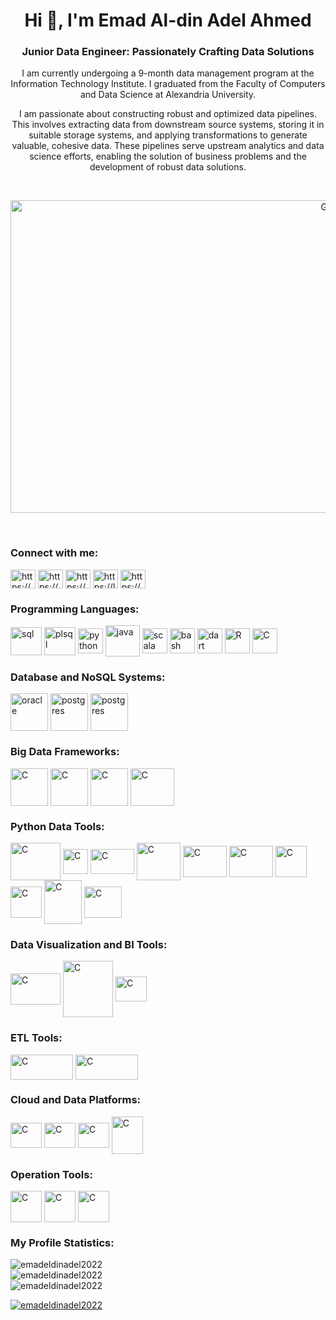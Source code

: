 <h1 align="center">Hi 👋, I'm Emad Al-din Adel Ahmed</h1>
<h3 align="center">Junior Data Engineer: Passionately Crafting Data Solutions</h3>
<p align="center">I am currently undergoing a 9-month data management program at the Information Technology Institute. I graduated from the Faculty of Computers and Data Science at Alexandria University.</p>

<p align="center">I am passionate about constructing robust and optimized data pipelines. This involves extracting data from downstream source systems, storing it in suitable storage systems, and applying transformations to generate valuable, cohesive data. These pipelines serve upstream analytics and data science efforts, enabling the solution of business problems and the development of robust data solutions.</p><br>

<p align="center"><img src="https://miro.medium.com/v2/resize:fit:1358/1*n3FAnk_c97ptZt1YW7cEqw.gif" alt="Gift" width="1000" height="500"></p><br>

<h3 align="left">Connect with me:</h3>
<p align="left">
<a href="https://linkedin.com/in/https://www.linkedin.com/in/emadaldinadel/" target="_blank"><img align="center" src="https://raw.githubusercontent.com/rahuldkjain/github-profile-readme-generator/master/src/images/icons/Social/linked-in-alt.svg" alt="https://www.linkedin.com/in/emadaldinadel/" height="30" width="40" /></a>
<a href="https://fb.com/https://www.facebook.com/emad.010101/" target="_blank"><img align="center" src="https://raw.githubusercontent.com/rahuldkjain/github-profile-readme-generator/master/src/images/icons/Social/facebook.svg" alt="https://www.facebook.com/emad.010101/" height="30" width="40" /></a>
<a href="https://www.hackerrank.com/https://www.hackerrank.com/profile/567emad" target="blank"><img align="center" src="https://raw.githubusercontent.com/rahuldkjain/github-profile-readme-generator/master/src/images/icons/Social/hackerrank.svg" alt="https://www.hackerrank.com/profile/567emad" height="30" width="40" /></a>
<a href="https://www.leetcode.com/https://leetcode.com/567emad/" target="_blank"><img align="center" src="https://raw.githubusercontent.com/rahuldkjain/github-profile-readme-generator/master/src/images/icons/Social/leet-code.svg" alt="https://leetcode.com/567emad/" height="30" width="40" /></a>
  <a href="https://kaggle.com/https://www.kaggle.com/emadadel" target="_blank"><img align="center" src="https://raw.githubusercontent.com/rahuldkjain/github-profile-readme-generator/master/src/images/icons/Social/kaggle.svg" alt="https://www.kaggle.com/emadadel" height="30" width="40" /></a>
  
</p>

<h3 align="left">Programming Languages:</h3>
<p align="left"> 
<a href="https://en.wikipedia.org/wiki/SQL" target="_blank" rel="noreferrer"> <img align="center" src="https://cdn-icons-png.freepik.com/512/4248/4248443.png" alt="sql" width="50" height="45"/></a>
<a href="https://www.oracle.com/eg/database/technologies/appdev/plsql.html#:~:text=PL%2FSQL%20is%20a%20procedural,and%20stored%20inside%20the%20database" target="blank" rel="noreferrer"> <img align="center" src="https://oralytics.files.wordpress.com/2022/10/pl-sql_icon-1.png" alt="plsql" width="50" height="45"/></a>
<a href="https://www.python.org/" target="_blank"><img align="center" src="https://cdn-icons-png.flaticon.com/512/5968/5968350.png" alt="python" height="40" width="40" /></a>
<a href="https://www.java.com/en/" target="_blank" rel="noreferrer"> <img align="center" src="https://cdn.icon-icons.com/icons2/2415/PNG/512/java_original_wordmark_logo_icon_146459.png" alt="java" width="55" height="50"/></a> 
<a href="https://www.scala-lang.org/" target="_blank" rel="noreferrer"> <img align="center" src="https://cdn-icons-png.flaticon.com/512/6132/6132220.png" alt="scala" width="40" height="40"/></a>
</a> 
<a href="https://www.gnu.org/software/bash/" target="_blank" rel="noreferrer"> <img align="center" src="https://community.infoblox.com/t5/image/serverpage/image-id/2195iA290BF7E3BA6064D/image-size/large/is-moderation-mode/true?v=v2&px=999" alt="bash" width="40" height="40"/></a>
<a href="https://dart.dev/" target="_blank" rel="noreferrer"> <img align="center" src="https://upload.wikimedia.org/wikipedia/commons/thumb/7/7e/Dart-logo.png/768px-Dart-logo.png" alt="dart" width="40" height="40"/></a>
<a href="https://www.r-project.org/" target="_blank" rel="noreferrer"> <img align="center" src="https://www.r-project.org/Rlogo.png" alt="R" width="40" height="40"/></a>
<a href="https://en.wikipedia.org/wiki/C_(programming_language)" target="_blank" rel="noreferrer"> <img align="center" src="https://cdn.icon-icons.com/icons2/2415/PNG/512/c_original_logo_icon_146611.png" alt="C" width="40" height="40"/></a>

</p>

<h3 align="left">Database and NoSQL Systems:</h3>
<p align="left"> 
<a href="https://www.oracle.com/database/" target="_blank" rel="noreferrer"> <img align="center" src="https://5.imimg.com/data5/SELLER/Default/2022/7/FT/WW/IM/7756102/oracle-database-enterprise-edition-license-1-processor.png" alt="oracle" width="60" height="60"/></a>
<a href="https://www.postgresql.org/" target="_blank" rel="noreferrer"> <img align="center" src="https://upload.wikimedia.org/wikipedia/commons/thumb/2/29/Postgresql_elephant.svg/1200px-Postgresql_elephant.svg.png" alt="postgres" width="60" height="60"/></a>
<a href="https://www.mysql.com/" target="_blank" rel="noreferrer"> <img align="center" src="https://assets-global.website-files.com/632d8bdfaa198525e29dd55e/641c1b4e02e8cc2d3f9b010f_mysql-database-web-development-computer-software-dolphin-3f2ef1a6723e0e7faa8ac845294f02a3.png" alt="postgres" width="60" height="60"/></a> 
</p>

<h3 align="left">Big Data Frameworks:</h3>
<p align="left"> 
<a href="https://hadoop.apache.org/" target="_blank" rel="noreferrer"> <img align="center" src="https://cdn.icon-icons.com/icons2/2699/PNG/512/apache_hadoop_logo_icon_169586.png"
 alt="C" width="60" height="60"/></a>
<a href="https://spark.apache.org/" target="_blank" rel="noreferrer"> <img align="center" src="https://cdn.icon-icons.com/icons2/2699/PNG/512/apache_spark_logo_icon_170561.png"
 alt="C" width="60" height="60"/></a>
<a href="https://hive.apache.org/" target="_blank" rel="noreferrer"> <img align="center" src="https://upload.wikimedia.org/wikipedia/commons/thumb/b/bb/Apache_Hive_logo.svg/1138px-Apache_Hive_logo.svg.png" alt="C" width="60" height="60"/></a>
<a href="https://impala.apache.org/" target="_blank" rel="noreferrer"> <img align="center" src="https://zeenea.com/wp-content/uploads/2022/07/apache-impala-logo@2x.png" alt="C" width="70" height="60"/></a>

</p>

<h3 align="left">Python Data Tools:</h3>
<p align="left"> 
<a href="https://en.wikipedia.org/wiki/C_(programming_language)" target="_blank" rel="noreferrer"> <img align="center" src="https://upload.wikimedia.org/wikipedia/commons/thumb/e/ed/Pandas_logo.svg/1280px-Pandas_logo.svg.png" alt="C" width="80" height="60"/></a>
<a href="https://en.wikipedia.org/wiki/C_(programming_language)" target="_blank" rel="noreferrer"> <img align="center" src="https://seeklogo.com/images/N/numpy-logo-479C24EC79-seeklogo.com.png" alt="C" width="40" height="40"/></a>
<a href="https://en.wikipedia.org/wiki/C_(programming_language)" target="_blank" rel="noreferrer"> <img align="center" src="https://matplotlib.org/stable/_images/sphx_glr_logos2_003.png" alt="C" width="70" height="40"/></a>
<a href="https://en.wikipedia.org/wiki/C_(programming_language)" target="_blank" rel="noreferrer"> <img align="center" src="https://seaborn.pydata.org/_images/logo-tall-lightbg.svg" alt="C" width="70" height="60"/></a>
<a href="https://en.wikipedia.org/wiki/C_(programming_language)" target="_blank" rel="noreferrer"> <img align="center" src="https://upload.wikimedia.org/wikipedia/commons/thumb/0/05/Scikit_learn_logo_small.svg/2560px-Scikit_learn_logo_small.svg.png" alt="C" width="70" height="50"/></a>
<a href="https://en.wikipedia.org/wiki/C_(programming_language)" target="_blank" rel="noreferrer"> <img align="center" src="https://keras.io/img/logo.png" alt="C" width="70" height="50"/></a>
<a href="https://en.wikipedia.org/wiki/C_(programming_language)" target="_blank" rel="noreferrer"> <img align="center" src="https://static-00.iconduck.com/assets.00/tensorflow-icon-1911x2048-1m2s54vn.png" alt="C" width="50" height="50"/></a>
<a href="https://en.wikipedia.org/wiki/C_(programming_language)" target="_blank" rel="noreferrer"> <img align="center" src="https://upload.wikimedia.org/wikipedia/commons/thumb/3/38/Jupyter_logo.svg/1200px-Jupyter_logo.svg.png" alt="C" width="50" height="50"/></a>
<a href="https://en.wikipedia.org/wiki/C_(programming_language)" target="_blank" rel="noreferrer"> <img align="center" src="https://upload.wikimedia.org/wikipedia/commons/thumb/archive/d/d7/20231226153634%21SQLAlchemy.svg/120px-SQLAlchemy.svg.png" alt="C" width="60" height="70"/></a>
<a href="https://en.wikipedia.org/wiki/C_(programming_language)" target="_blank" rel="noreferrer"> <img align="center" src="https://cdn.analyticsvidhya.com/wp-content/uploads/2021/04/56856232112.png" alt="C" width="60" height="50"/></a>
   
</p>

<h3 align="left">Data Visualization and BI Tools:</h3>
<p align="left"> 
<a href="https://en.wikipedia.org/wiki/C_(programming_language)" target="_blank" rel="noreferrer"> <img align="center" src="https://www.dbgurus.com.au/wp-content/uploads/2023/05/power-bi-icon-7.png" alt="C" width="80" height="50"/></a>
<a href="https://en.wikipedia.org/wiki/C_(programming_language)" target="_blank" rel="noreferrer"> <img align="center" src="https://logos-world.net/wp-content/uploads/2021/10/Tableau-Logo.png" alt="C" width="80" height="90"/></a>
<a href="https://en.wikipedia.org/wiki/C_(programming_language)" target="_blank" rel="noreferrer"> <img align="center" src="https://static.vecteezy.com/system/resources/thumbnails/027/179/363/small/microsoft-excel-icon-logo-symbol-free-png.png" alt="C" width="50" height="40"/></a>
  
</p>



<h3 align="left">ETL Tools:</h3>
<p align="left"> 
<a href="https://en.wikipedia.org/wiki/C_(programming_language)" target="_blank" rel="noreferrer"> <img align="center" src="https://companieslogo.com/img/orig/INFA_BIG-13006792.png?t=1636076858" alt="C" width="100" height="40"/></a>
<a href="https://en.wikipedia.org/wiki/C_(programming_language)" target="_blank" rel="noreferrer"> <img align="center" src="https://www.nextpathway.com/hubfs/IBM%20Data%20Stage%20Logo_Transparent%20200x70-Second.png" alt="C" width="100" height="40"/></a>

 
</p>

<h3 align="left">Cloud and Data Platforms:</h3>
<p align="left"> 
<a href="https://en.wikipedia.org/wiki/C_(programming_language)" target="_blank" rel="noreferrer"> <img align="center" src="https://upload.wikimedia.org/wikipedia/commons/thumb/f/fa/Microsoft_Azure.svg/2048px-Microsoft_Azure.svg.png" alt="C" width="50" height="40"/></a>
<a href="https://en.wikipedia.org/wiki/C_(programming_language)" target="_blank" rel="noreferrer"> <img align="center" src="https://cdn.icon-icons.com/icons2/2699/PNG/512/databricks_logo_icon_170295.png" alt="C" width="50" height="40"/></a>
<a href="https://en.wikipedia.org/wiki/C_(programming_language)" target="_blank" rel="noreferrer"> <img align="center" src="https://exchange.tableau.com/_next/image?url=https%3A%2F%2Fgalleryapi.tableau.com%2Fproductfiles%2F267%2FIncorta_Icon.png&w=256&q=75" alt="C" width="50" height="40"/></a>
<a href="https://en.wikipedia.org/wiki/C_(programming_language)" target="_blank" rel="noreferrer"> <img align="center" src="https://www.automateexcel.com/excel/wp-content/uploads/2018/04/icon-shortcuts-sas.png" alt="C" width="50" height="60"/></a>

  
</p>

<h3 align="left">Operation Tools:</h3>
<p align="left"> 
<a href="https://en.wikipedia.org/wiki/C_(programming_language)" target="_blank" rel="noreferrer"> <img align="center" src="https://cdn.iconscout.com/icon/free/png-256/free-linux-21-1174928.png" alt="C" width="50" height="50"/></a>
<a href="https://en.wikipedia.org/wiki/C_(programming_language)" target="_blank" rel="noreferrer"> <img align="center" src="https://upload.wikimedia.org/wikipedia/commons/thumb/3/3f/Git_icon.svg/2048px-Git_icon.svg.png" alt="C" width="50" height="50"/></a>
<a href="https://en.wikipedia.org/wiki/C_(programming_language)" target="_blank" rel="noreferrer"> <img align="center" src="https://cdn-icons-png.flaticon.com/512/919/919853.png" alt="C" width="50" height="50"/></a>
  

</p>



<h3 align="left">My Profile Statistics:</h3>
<p align="left">
    <img src="https://github-readme-stats.vercel.app/api/top-langs?username=emadeldinadel2022&show_icons=true&locale=en&layout=compact" alt="emadeldinadel2022"/>
    <br>
    <img src="https://github-readme-stats.vercel.app/api?username=emadeldinadel2022&show_icons=true&locale=en" alt="emadeldinadel2022"/>
    <br>
    <img src="https://github-readme-streak-stats.herokuapp.com/?user=emadeldinadel2022" alt="emadeldinadel2022"/>
</p>

<p align="left">
    <a href="https://github.com/ryo-ma/github-profile-trophy"><img src="https://github-profile-trophy.vercel.app/?username=emadeldinadel2022" alt="emadeldinadel2022"/></a>
</p>

<p align="center"><img src="gif_url_here" alt="GIF" width="
